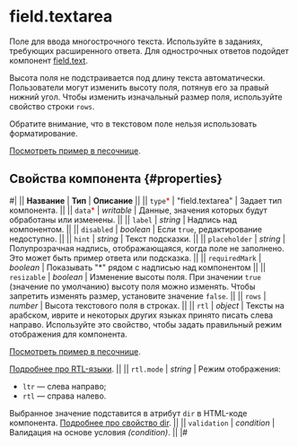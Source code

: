 # field.textarea

Поле для ввода многострочного текста. Используйте в заданиях, требующих расширенного ответа. Для однострочных ответов подойдет компонент [field.text](field.text.md).

Высота поля не подстраивается под длину текста автоматически. Пользователи могут изменить высоту поля, потянув его за правый нижний угол. Чтобы изменить изначальный размер поля, используйте свойство строки `rows`.

Обратите внимание, что в текстовом поле нельзя использовать форматирование.

[Посмотреть пример в песочнице](https://clck.ru/T7Ykn).

## Свойства компонента {#properties}

#|
|| **Название** | **Тип** | **Описание** ||
|| `type`<span style="color: red">\*</span> | "field.textarea" | Задает тип компонента. ||
|| `data`<span style="color: red">\*</span> | _writable_ | Данные, значения которых будут обработаны или изменены. ||
|| `label` | _string_ | Надпись над компонентом. ||
|| `disabled` | _boolean_ | Если `true`, редактирование недоступно. ||
|| `hint` | _string_ | Текст подсказки. ||
|| `placeholder` | _string_ | Полупрозрачная надпись, отображающаяся, когда поле не заполнено. Это может быть пример ответа или подсказка. ||
|| `requiredMark` | _boolean_ | Показывать "\*" рядом с надписью над компонентом ||
|| `resizable` | _boolean_ | Изменение высоты поля. При значении `true` (значение по умолчанию) высоту поля можно изменять. Чтобы запретить изменять размер, установите значение `false`. ||
|| `rows` | _number_ | Высота текстового поля в строках. ||
|| `rtl` | _object_ | Тексты на арабском, иврите и некоторых других языках принято писать слева направо. Используйте это свойство, чтобы задать правильный режим отображения для компонента.

[Посмотреть пример в песочнице](https://clck.ru/amHBJ).

[Подробнее про RTL-языки](https://www.w3.org/International/questions/qa-scripts).
||
|| `rtl.mode` | _string_ | Режим отображения:

- `ltr` — слева направо;
- `rtl` — справа налево.

Выбранное значение подставится в атрибут `dir` в HTML-коде компонента. [Подробнее про свойство dir](https://www.w3.org/International/questions/qa-html-dir). ||
|| `validation` | _condition_ | Валидация на основе условия _(condition)_. ||
|#
